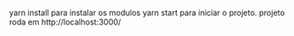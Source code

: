 yarn install para instalar os modulos
yarn start para iniciar o projeto.
projeto roda em http://localhost:3000/
